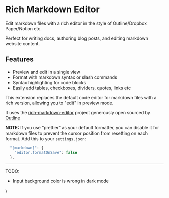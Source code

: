 # Rich Markdown Editor

Edit markdown files with a rich editor in the style of Outline/Dropbox Paper/Notion etc.

Perfect for writing docs, authoring blog posts, and editing markdown website content.

## Features

- Preview and edit in a single view
- Format with markdown syntax or slash commands
- Syntax highlighting for code blocks
- Easily add tables, checkboxes, dividers, quotes, links etc

This extension replaces the default code editor for markdown files with a rich version, allowing you to "edit" in preview mode.

It uses the [rich-markdown-editor](https://github.com/outline/rich-markdown-editor) project generously open sourced by [Outline](https://www.getoutline.com/)

**NOTE:** If you use “prettier” as your default formatter, you can disable it for markdown files to prevent the cursor position from resetting on each format. Add this to your `settings.json`:

```javascript
  "[markdown]": {
    "editor.formatOnSave": false
  },
```

---

TODO:

- Input background color is wrong in dark mode

\
